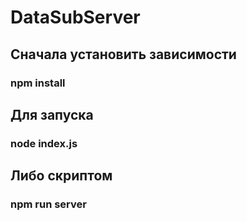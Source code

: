 # DataSubServer

## Сначала установить зависимости
### npm install

## Для запуска
### node index.js

## Либо скриптом
### npm run server
